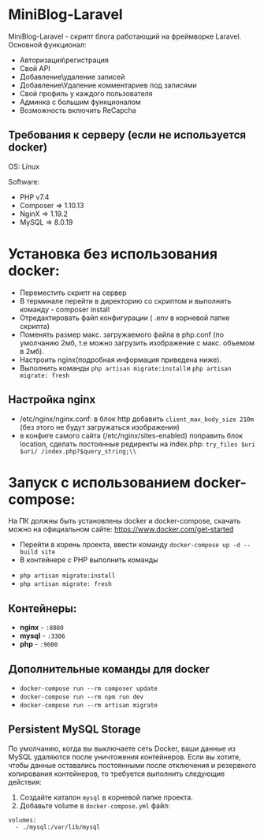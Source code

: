 # MiniBlog-Laravel

MiniBlog-Laravel - скрипт блога работающий на фреймворке Laravel.
Основной функционал:
* Авторизация\регистрация
* Свой API
* Добавление\удаление записей
* Добавление\Удаление комментариев под записями
* Свой профиль у каждого пользователя
* Админка с большим функционалом
* Возможность включить ReCapcha

## Требования к серверу (если не используется docker)
OS: Linux

Software: 
  * PHP v7.4
  * Composer => 1.10.13
  * NginX => 1.19.2
  * MySQL => 8.0.19
  
# Установка без использования docker:

* Переместить скрипт на сервер
* В терминале перейти в директорию со скриптом и выполнить команду - composer install
* Отредактировать файл конфигурации ( .env в корневой папке скрипта)
* Поменять размер макс. загружаемого файла в php.conf (по умолчанию 2мб, т.е можно загрузить изображение с макс. объемом в 2мб).
* Настроить nginx(подробная информация приведена ниже).
* Выполнить команды `php artisan migrate:install`и `php artisan migrate: fresh`

## Настройка nginx
* /etc/nginx/nginx.conf: в блок http добавить `client_max_body_size 210m` (без этого не будут загружаться изображения)
* в конфиге самого сайта (/etc/nginx/sites-enabled) поправить блок location, сделать постоянные редиректы на index.php: `try_files $uri $uri/ /index.php?$query_string;\\`


# Запуск с использованием docker-compose:

На ПК должны быть установлены docker и docker-compose, 
скачать можно на официальном сайте: https://www.docker.com/get-started

* Перейти в корень проекта, ввести команду `docker-compose up -d --build site`
* В контейнере с PHP выполнить команды
- `php artisan migrate:install`
- `php artisan migrate: fresh`

## Контейнеры: 
- **nginx** - `:8080`
- **mysql** - `:3306`
- **php** - `:9000`

## Дополнительные команды для docker
- `docker-compose run --rm composer update`
- `docker-compose run --rm npm run dev`
- `docker-compose run --rm artisan migrate` 

## Persistent MySQL Storage


По умолчанию, когда вы выключаете сеть Docker, ваши данные из MySQL удаляются после уничтожения контейнеров. Если вы хотите, чтобы данные оставались постоянными после отключения и резервного копирования контейнеров, то требуется выполнить следующие действия:

1. Создайте каталон `mysql` в корневой папке проекта.
2. Добавьте volume в `docker-compose.yml` файл:

```
volumes:
  - ./mysql:/var/lib/mysql
```
